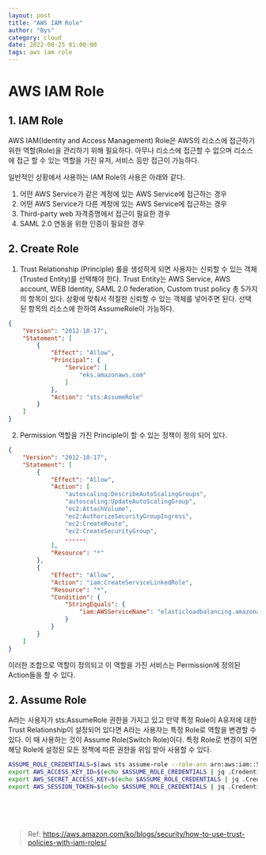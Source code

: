 ```yaml
---
layout: post
title: "AWS IAM Role"
author: "Bys"
category: cloud
date: 2022-08-25 01:00:00
tags: aws iam role
---
```


# AWS IAM Role

## 1. IAM Role 
AWS IAM(Identity and Access Management) Role은 AWS의 리소스에 접근하기 위한 역할(Role)을 관리하기 위해 필요하다. 
아무나 리소스에 접근할 수 없으며 리소스에 접근 할 수 있는 역할을 가진 유저, 서비스 등만 접근이 가능하다. 

일반적인 상황에서 사용하는 IAM Role의 사용은 아래와 같다. 
1. 어떤 AWS Service가 같은 계정에 있는 AWS Service에 접근하는 경우
2. 어떤 AWS Service가 다른 계정에 있는 AWS Service에 접근하는 경우
3. Third-party web 자격증명에서 접근이 필요한 경우 
4. SAML 2.0 연동을 위한 인증이 필요한 경우

## 2. Create Role

1. Trust Relationship (Principle)
롤을 생성하게 되면 사용자는 신뢰할 수 있는 객체(Trusted Entity)를 선택해야 한다. 
Trust Entity는 AWS Service, AWS account, WEB Identity, SAML 2.0 federation, Custom trust policy 총 5가지의 항목이 있다. 
상황에 맞춰서 적절한 신뢰할 수 있는 객체를 넣어주면 된다. 선택된 항목의 리소스에 한하여 AssumeRole이 가능하다. 
```json
{
    "Version": "2012-10-17",
    "Statement": [
        {
            "Effect": "Allow",
            "Principal": {
                "Service": [
                    "eks.amazonaws.com"
                ]
            },
            "Action": "sts:AssumeRole"
        }
    ]
}
```

2. Permission
역할을 가진 Principle이 할 수 있는 정책이 정의 되어 있다. 
```json
{
    "Version": "2012-10-17",
    "Statement": [
        {
            "Effect": "Allow",
            "Action": [
                "autoscaling:DescribeAutoScalingGroups",
                "autoscaling:UpdateAutoScalingGroup",
                "ec2:AttachVolume",
                "ec2:AuthorizeSecurityGroupIngress",
                "ec2:CreateRoute",
                "ec2:CreateSecurityGroup",
                ......
            ],
            "Resource": "*"
        },
        {
            "Effect": "Allow",
            "Action": "iam:CreateServiceLinkedRole",
            "Resource": "*",
            "Condition": {
                "StringEquals": {
                    "iam:AWSServiceName": "elasticloadbalancing.amazonaws.com"
                }
            }
        }
    ]
}
```

이러한 조합으로 역할이 정의되고 이 역할을 가진 서비스는 Permission에 정의된 Action들을 할 수 있다. 
<br>

## 2. Assume Role  
A라는 사용자가 sts:AssumeRole 권한을 가지고 있고 만약 특정 Role이 A유저에 대한 Trust Relationship이 설정되어 있다면 A라는 사용자는 특정 Role로 역할을 변경할 수 있다. 
이 때 사용하는 것이 Assume Role(Switch Role)이다. 특정 Role로 변경이 되면 해당 Role에 설정된 모든 정책에 따른 권한을 위임 받아 사용할 수 있다.   

```bash
ASSUME_ROLE_CREDENTIALS=$(aws sts assume-role --role-arn arn:aws:iam::558846430793:role/test-role --role-session-name test --region ap-northeast-2)
export AWS_ACCESS_KEY_ID=$(echo $ASSUME_ROLE_CREDENTIALS | jq .Credentials.AccessKeyId | sed 's/"//g')
export AWS_SECRET_ACCESS_KEY=$(echo $ASSUME_ROLE_CREDENTIALS | jq .Credentials.SecretAccessKey | sed 's/"//g')
export AWS_SESSION_TOKEN=$(echo $ASSUME_ROLE_CREDENTIALS | jq .Credentials.SessionToken | sed 's/"//g')
```



<br><br><br>

> Ref: https://aws.amazon.com/ko/blogs/security/how-to-use-trust-policies-with-iam-roles/  
